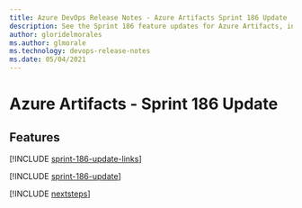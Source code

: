 ```yaml
---
title: Azure DevOps Release Notes - Azure Artifacts Sprint 186 Update
description: See the Sprint 186 feature updates for Azure Artifacts, including next steps.
author: gloridelmorales
ms.author: glmorale
ms.technology: devops-release-notes
ms.date: 05/04/2021
---
```


# Azure Artifacts - Sprint 186 Update

## Features

[!INCLUDE [sprint-186-update-links](../includes/artifacts/sprint-186-update-links.md)]

[!INCLUDE [sprint-186-update](../includes/artifacts/sprint-186-update.md)]

[!INCLUDE [nextsteps](../includes/nextsteps.md)]